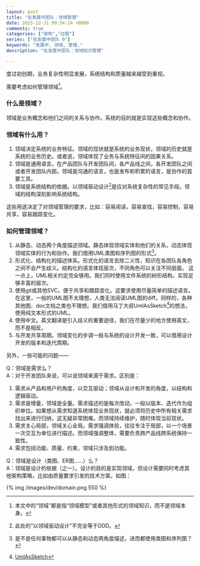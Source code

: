 ```yaml
---
layout: post
title: "在发展中团队：领域管理"
date: 2015-12-31 09:54:24 +0800
comments: true
categories: ["架构","过程"]
series: ["在发展中团队 0"]
keywords: "发展中, 领域, 管理,"
description: "在发展中团队：领域知识管理"

---
```


度过初创期，业务复杂性明显发展，系统结构和质量越来越受到重视。

需要考虑如何管理领域[^0]。

[^0]: 本文中的“领域”都是指“领域模型”或者其他形式的领域知识，而不是领域本身。

<!--more-->


### 什么是领域？  
领域是业务概念和他们之间的关系与协作。系统的目的就是实现这些概念和协作。

### 领域有什么用？  
1. 领域决定系统的业务特征。领域的现状就是系统的业务现状，领域的历史就是系统的业务历史。或者说，领域体现了业务与系统特征间的因果关系。
2. 领域是通用语言。在产品团队与开发团队间，各产品线之间，各开发团队之间或者开发团队内部。领域是沟通的语言，也是发布和积累的语言，是协作的首要工具。
1. 领域是系统结构的依据。以领域驱动设计[^1]是应对系统复杂性的常见手段。领域的结构深刻影响系统结构。

这些用途决定了对领域管理的要求，比如：容易阅读，容易查找，容易控制，容易共享，容易跟踪变化。

### 如何管理领域？  

1. 从静态、动态两个角度描述领域。静态体现领域实体和他们的关系，动态体现领域实体的行为和协作。我们借用UML类图和序列图的形式[^2]。
2. 形式化、结构化的描述体系。形式化的语言去除二义性，知识在各团队各角色之间不会产生歧义。结构化的语言体现层次，不同角色可以关注不同层面。 这一点上，UML相关约定完全够用。我们同时使用文件系统的树形结构，实现足够丰富的层次。
3. 使用git或其他SVC。便于共享和跟踪变化。这要求使用尽量简单的描述语言。在这里，一般的UML图不太理想，人类无法阅读UML图的diff。同样的，各种其他图、doc文档之类也不理想。我们借用马丁大叔UmlAsSketch[^3]的想法，使用纯文本形式的UML。
4. 使用中文。英文翻译是引入歧义的重要途径，我们在尽量少的地方使用英文，而不是相反。
4. 与开发共享周期。领域变化的步调一般与系统的设计开发一致，可以借用设计开发的版本和迭代周期。



另外，一些可能的问题——

Q：领域是需求么？  
A：对于开发团队来说，可以说领域来源于需求。区别是：

1. 需求从产品和用户的角度，以交互驱动；领域从设计和开发的角度，以结构和逻辑驱动。
2. 需求是增量，领域是全量。需求描述的是每次改动，一般以版本、迭代作为组织单位。如果想从需求知道系统体现业务现状，就必须将历史中所有相关需求找出来进行归纳，这无疑非常困难。而领域持续维护，随时体现当前现状。
3. 需求关心局部，领域关心全局。需求强调体验，往往专注于局部，以一个场景一次交互为单位进行描述。而领域强调整体，需要负责跨产品线跨系统保持一致性。
4. 需求包括功能、质量、约束，领域只涉及到功能。

Q：领域是设计（类图、ER图……）么？  
A：领域是设计的依据（之一）。设计的目的是实现领域，但设计需要同时考虑其他架构策略，比如由质量要求引发的技术方案。如图：

{% img  /images/dev/domain.png 550 %}

[^1]: 此处的“以领域驱动设计”不完全等于DDD。
[^2]: 是不是任何事物都可以从静态和动态两角度描述，进而都使用类图和序列图？
[^3]: [UmlAsSketch](http://martinfowler.com/bliki/UmlAsSketch.html)

